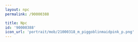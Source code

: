 ```yaml
---
layout: npc
permalink: /90000388

title: Npc
id: '90000388'
icon_url: 'portrait/mob/21000318_m_piggoblinmaidpink_p.png'
---
```

